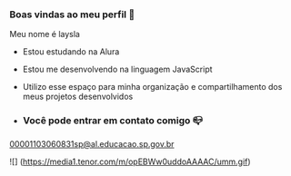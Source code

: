 ### Boas vindas ao meu perfil 💙

Meu nome é laysla

- Estou estudando na Alura
- Estou me desenvolvendo na linguagem JavaScript
- Utilizo esse espaço para minha organização e compartilhamento dos meus projetos desenvolvidos

- ### Você pode entrar em contato comigo  📪

00001103060831sp@al.educacao.sp.gov.br




![] (https://media1.tenor.com/m/opEBWw0uddoAAAAC/umm.gif)
